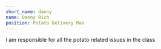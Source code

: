 ```yaml
---
short_name: danny
name: Danny Rich
position: Potato Delivery Man
---
```

I am responsible for all the potato related issues in the class